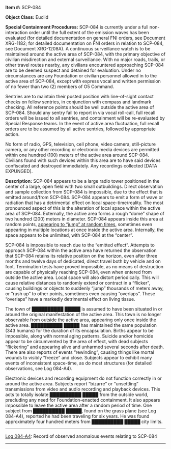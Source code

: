 **Item #:** SCP-084

**Object Class:** Euclid

**Special Containment Procedures:** SCP-084 is currently under a full non-interaction order until the full extent of the emission waves has been evaluated (for detailed documentation on general FNI orders, see Document XRG-1182; for detailed documentation on FNI orders in relation to SCP-084, see Document XRG-1208A). A continuous surveillance watch is to be maintained around the active area of SCP-084, with the primary objective of civilian misdirection and external surveillance. With no major roads, trails, or other travel routes nearby, any civilians encountered approaching SCP-084 are to be deemed suspect and detained for evaluation. Under no circumstances are any Foundation or civilian personnel allowed in to the active area of SCP-084, except with express vocal and written permission of no fewer than two (2) members of O5 Command.

Sentries are to maintain their posted position with line-of-sight contact checks on fellow sentries, in conjunction with compass and landmark checking. All reference points should be well outside the active area of SCP-084. Should any sentry fail to report in via vocal roll-call, full recall orders will be issued to all sentries, and containment will be re-evaluated by Special Response teams. In the event of active area fluctuation, full recall orders are to be assumed by all active sentries, followed by appropriate action.

No form of radio, GPS, television, cell phone, video camera, still-picture camera, or any other recording or electronic media devices are permitted within one hundred (100) meters of the active area around SCP-084. Civilians found with such devices within this area are to have said devices confiscated and destroyed immediately. Any recordings collected \[DATA EXPUNGED\].

**Description:** SCP-084 appears to be a large radio tower positioned in the center of a large, open field with two small outbuildings. Direct observation and sample collection from SCP-084 is impossible, due to the effect that is emitted around/from SCP-084. SCP-084 appears to emit a form of wave or radiation that has a detrimental effect on local space-time/reality. The most pronounced aspect of this is the alteration of local space within the active area of SCP-084. Externally, the active area forms a rough “dome” shape of two hundred (200) meters in diameter. SCP-084 appears inside this area at random points, [appearing to “jump” at random times](http://www.scp-wiki.net/scp-2675), sometimes even appearing in multiple locations at once inside the active area. Internally, the space appears to be unlimited, with SCP-084 at the “center”.

SCP-084 is impossible to reach due to the “emitted effect”. Attempts to approach SCP-084 within the active area have returned the observation that SCP-084 retains its relative position on the horizon, even after three months and twelve days of dedicated, direct travel both by vehicle and on foot. Termination tests have proved impossible, as no means of destruction are capable of physically reaching SCP-084, even when entered from outside the active area. Local space will also distort periodically. This will cause relative distances to randomly extend or contract in a “flicker”, causing buildings or objects to suddenly “jump” thousands of meters away, or “rush up” to other points, sometimes even causing “overlaps”. These “overlaps” have a markedly detrimental effect on living tissue.

The town of ██████████ █████ is assumed to have been situated in or around the original manifestation of the active area. This town is no longer observable from outside the active area, appearing only once inside the active area. ██████████ █████ has maintained the same population (343 humans) for the duration of its encapsulation. Births appear to be impossible, along with normal aging patterns. Suicide and/or homicide appear to be circumvented by the area of effect, with dead subjects “flickering” and appearing alive and unharmed several seconds after death. There are also reports of events “rewinding”, causing things like mortal wounds to visibly “freeze” and close. Subjects appear to exhibit many events of inconsistent space-time, as do most structures (for detailed observations, see Log 084-A4).

Electronic devices and recording equipment do not function correctly in or around the active area. Subjects report “bizarre” or “unsettling” transmissions from video and audio recording and playback devices. This acts to totally isolate ██████████ █████ from the outside world, precluding any need for Foundation-enacted containment. It also appears impossible to leave the active area after a random period of time. One subject from ██████████ █████, found on the grass plane (see Log 084-A4), reported he had been traveling for six years. He was found approximately four hundred meters from ██████████ █████ city limits.

* * *

[Log 084-A4](/log-084-a4): Record of observed anomalous events relating to SCP-084

* * *